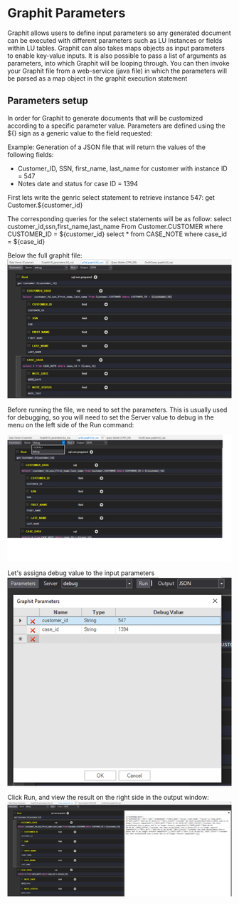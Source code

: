 # Graphit Parameters

Graphit allows users to define input parameters so any generated document can be executed with different parameters such as LU Instances or fields within LU tables. 
Graphit can also takes maps objects as input parameters to enable key-value inputs. It is also possible to pass a list of arguments as parameters, into which Graphit will be looping through.
You can then invoke your Graphit file from a web-service (java file) in which the parameters will be parsed as a map object in the graphit execution statement 

## Parameters setup
In order for Graphit to generate documents that will be customized according to a specific parameter value.
Parameters are defined using the ${} sign as a generic value to the field requested:

Example: 
Generation of a JSON file that will return the values of the following fields:
- Customer_ID, SSN, first_name, last_name for customer with instance ID = 547
- Notes date and status for case ID = 1394

First lets write the genric select statement to retrieve instance 547:
get Customer.${customer_id}

The corresponding queries for the select statements will be as follow:
select  customer_id,ssn,first_name,last_name From Customer.CUSTOMER where CUSTOMER_ID = ${customer_id}
select * from CASE_NOTE where case_id = ${case_id}

Below the full graphit file:
![](/articles/15_web_services/17_Graphit/images/35_graphit_with_parameters.png)

Before running the file, we need to set the parameters. This is usually used for debugging, so you will need to set the Server value to debug in the menu on the left side of the Run command:

![](/articles/15_web_services/17_Graphit/images/36_graphit_with_parameters.png)

Let's assigna debug value to the input parameters
![](/articles/15_web_services/17_Graphit/images/38_graphit_with_parameters.png)

Click Run, and view the result on the right side in the output window:
![](/articles/15_web_services/17_Graphit/images/39_graphit_with_parameters.png)







